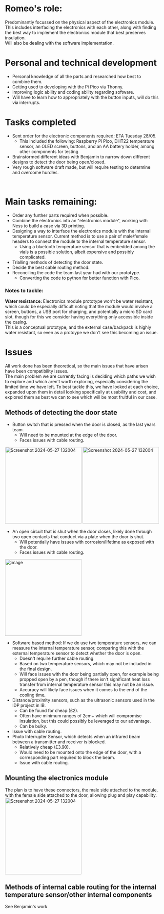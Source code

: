 # Romeo's role:
Predominantly focussed on the physical aspect of the electronics module. This includes interfacing the electronics with each other, along with finding the best way to implement the electronics module that best preserves insulation. 
<br> Will also be dealing with the software implementation.

# Personal and technical development
- Personal knowledge of all the parts and researched how best to combine them.
- Getting used to developing with the Pi Pico via Thonny.
- Improving logic ability and coding ability regarding software.
- Will have to learn how to appropriately with the button inputs, will do this via interrupts.


# Tasks completed
- Sent order for the electronic components required; ETA Tuesday 28/05.
  - This included the following: Raspberry Pi Pico, DHT22 temperature sensor, an OLED screen, buttons, and an AA battery holder, among other components for testing.
- Brainstormed different ideas with Benjamin to narrow down different designs to detect the door being open/closed.
- Very rough software draft made, but will require testing to determine and overcome hurdles.
<br>



# Main tasks remaining:
- Order any further parts required when possible.
- Combine the electronics into an "electronics module", working with Ness to build a case via 3D printing. 
- Designing a way to interface the electronics module with the internal temperature sensor. Current method is to use a pair of male/female headers to connect the module to the internal temperature sensor.
  - Using a bluetooth temperature sensor that is embedded among the vials is a possible solution, albeit expensive and possibly complicated.
- Trialling methods of detecting the door state.
- Decide the best cable routing method.
- Reconciling the code the team last year had with our prototype.
  - Converting the code to python for better function with Pico.

### Notes to tackle:
**Water resistance:** Electronics module prototype won't be water resistant, which could be especially difficult noting that the module would involve a screen, buttons, a USB port for charging, and potentially a micro SD card slot, though for this we consider having everything only accessible inside the casing. 
<br> This is a conceptual prototype, and the external case/backpack is highly water resistant, so even as a protoype we don't see this becoming an issue.

# Issues
All work done has been theoretical, so the main issues that have arisen have been compatibility issues. 
<br> The main problem we are currently facing is deciding which paths we wish to explore and which aren't worth exploring, especially considering the limited time we have left. To best tackle this, we have looked at each choice, expanded upon them in detail looking specifically at usability and cost, and explored them as best we can to see which will be most fruitful in our case.

## Methods of detecting the door state
- Button switch that is pressed when the door is closed, as the last years team. 
  - Will need to be mounted at the edge of the door.
  - Faces issues with cable routing.
<img height="250" alt="Screenshot 2024-05-27 132004" src="https://github.com/Technology-for-the-Poorest-Billion/2024-ideabatic-beam/assets/99049952/74f72f82-4954-45d3-bcd5-5df57296b694">
<img height="250" alt="Screenshot 2024-05-27 132004" src="https://github.com/Technology-for-the-Poorest-Billion/2024-ideabatic-beam/assets/99049952/40ec579b-b10c-4ebe-8ec4-fc389b64f768">
<br>



- An open circuit that is shut when the door closes, likely done through two open contacts that conduct via a plate when the door is shut.
  - Will potentially have issues with corrosion/lifetime as exposed with the door.
  - Faces issues with cable routing.
<img height="250" alt="image" src="https://github.com/Technology-for-the-Poorest-Billion/2024-ideabatic-beam/assets/99049952/8752d163-084f-4c26-98f7-afc65ecb1e2b">


- Software based method: If we do use two temperature sensors, we can measure the internal temperature sensor, comparing this with the external temperature sensor to detect whether the door is open.
  - Doesn't require further cable routing.
  - Based on two temperature sensors, which may not be included in the final design.
  - Will face issues with the door being partially open, for example being propped open by a pen, though if there isn't significant heat loss transfer from internal temperature sensor this may not be an issue.
  - Accuracy will likely face issues when it comes to the end of the cooling time. 
- Distance/proximity sensors, such as the ultrasonic sensors used in the IDP project in IB.
  - Can be found for cheap (£2).
  - Often have minimum ranges of 2cm+ which will compromise insulation, but this could possibly be leveraged to our advantage.
  - Can be bulky.
- Issue with cable routing.
- Photo Interrupter Sensor, which detects when an infrared beam between a transmitter and receiver is blocked.
  - Relatively cheap (£3.90).
  - Would need to be mounted onto the edge of the door, with a corresponding part required to block the beam.
  - Issue with cable routing.
 

## Mounting the electronics module
The plan is to have these connectors, the male side attached to the module, with the female side attached to the door, allowing plug and play capability. <br>
<img height="250" alt="Screenshot 2024-05-27 132004" src="https://github.com/Technology-for-the-Poorest-Billion/2024-ideabatic-beam/assets/99049952/6cb9c6e1-60c8-4e93-8ad9-ac7a6c964117">

## Methods of internal cable routing for the internal temperature sensor/other internal components
See Benjamin's work






